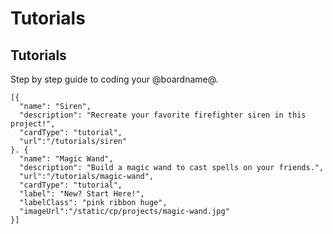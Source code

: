 # Tutorials

## Tutorials

Step by step guide to coding your @boardname@.

```codecard
[{
  "name": "Siren",
  "description": "Recreate your favorite firefighter siren in this project!",
  "cardType": "tutorial",
  "url":"/tutorials/siren"
}. { 
  "name": "Magic Wand",
  "description": "Build a magic wand to cast spells on your friends.",
  "url":"/tutorials/magic-wand",
  "cardType": "tutorial",
  "label": "New? Start Here!",
  "labelClass": "pink ribbon huge",
  "imageUrl":"/static/cp/projects/magic-wand.jpg"
}]
```
